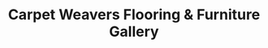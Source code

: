 ---
title: "Carpet Weavers Flooring & Furniture Gallery"
url: /bloomington/carpet-weavers-flooring-and-furniture-gallery/
shop: carpet
---